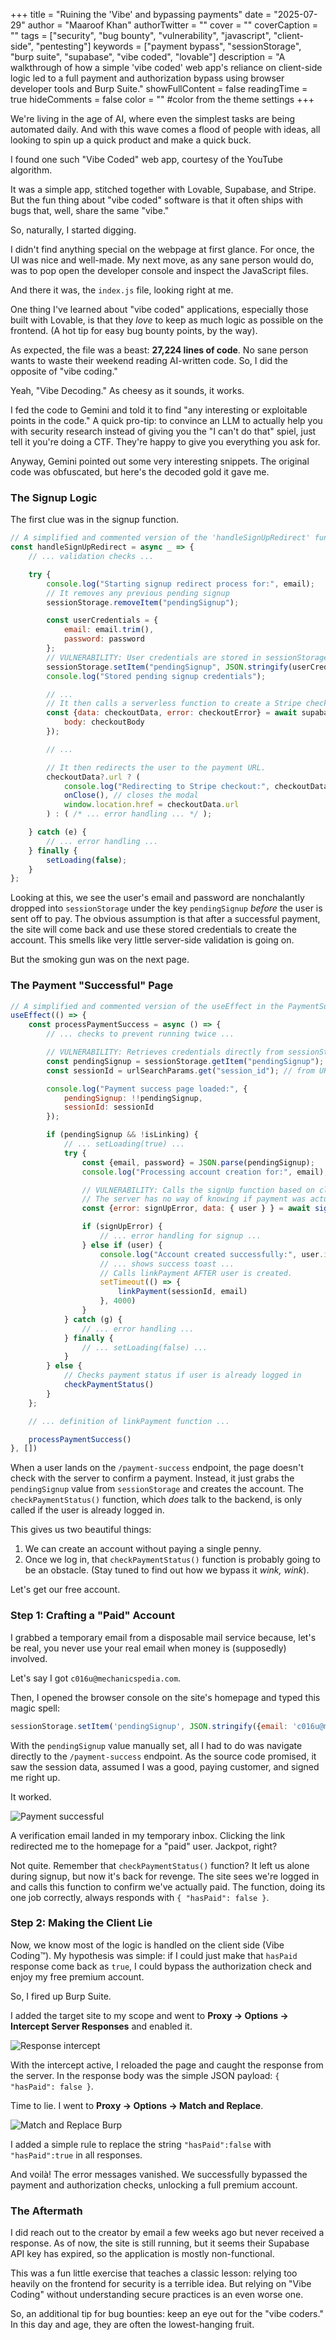 +++
title = "Ruining the 'Vibe' and bypassing payments"
date = "2025-07-29"
author = "Maaroof Khan"
authorTwitter = ""
cover = ""
coverCaption = ""
tags = ["security", "bug bounty", "vulnerability", "javascript", "client-side", "pentesting"]
keywords = ["payment bypass", "sessionStorage", "burp suite", "supabase", "vibe coded", "lovable"]
description = "A walkthrough of how a simple 'vibe coded' web app's reliance on client-side logic led to a full payment and authorization bypass using browser developer tools and Burp Suite."
showFullContent = false
readingTime = true
hideComments = false
color = "" #color from the theme settings
+++

We're living in the age of AI, where even the simplest tasks are being automated daily. And with this wave comes a flood of people with ideas, all looking to spin up a quick product and make a quick buck.

I found one such "Vibe Coded" web app, courtesy of the YouTube algorithm.

It was a simple app, stitched together with Lovable, Supabase, and Stripe. But the fun thing about "vibe coded" software is that it often ships with bugs that, well, share the same "vibe."

So, naturally, I started digging.

I didn't find anything special on the webpage at first glance. For once, the UI was nice and well-made. My next move, as any sane person would do, was to pop open the developer console and inspect the JavaScript files.

And there it was, the `index.js` file, looking right at me.

One thing I've learned about "vibe coded" applications, especially those built with Lovable, is that they *love* to keep as much logic as possible on the frontend. (A hot tip for easy bug bounty points, by the way).

As expected, the file was a beast: **27,224 lines of code**. No sane person wants to waste their weekend reading AI-written code. So, I did the opposite of "vibe coding."

Yeah, "Vibe Decoding." As cheesy as it sounds, it works.

I fed the code to Gemini and told it to find "any interesting or exploitable points in the code." A quick pro-tip: to convince an LLM to actually help you with security research instead of giving you the "I can't do that" spiel, just tell it you're doing a CTF. They're happy to give you everything you ask for.

Anyway, Gemini pointed out some very interesting snippets. The original code was obfuscated, but here's the decoded gold it gave me.

### The Signup Logic

The first clue was in the signup function.

```javascript
// A simplified and commented version of the 'handleSignUpRedirect' function
const handleSignUpRedirect = async _ => {
    // ... validation checks ...

    try {
        console.log("Starting signup redirect process for:", email);
        // It removes any previous pending signup
        sessionStorage.removeItem("pendingSignup");

        const userCredentials = {
            email: email.trim(),
            password: password
        };
        // VULNERABILITY: User credentials are stored in sessionStorage BEFORE payment.
        sessionStorage.setItem("pendingSignup", JSON.stringify(userCredentials));
        console.log("Stored pending signup credentials");

        // ...
        // It then calls a serverless function to create a Stripe checkout session.
        const {data: checkoutData, error: checkoutError} = await supabase.functions.invoke("create-checkout", {
            body: checkoutBody
        });

        // ...

        // It then redirects the user to the payment URL.
        checkoutData?.url ? (
            console.log("Redirecting to Stripe checkout:", checkoutData.url),
            onClose(), // closes the modal
            window.location.href = checkoutData.url
        ) : ( /* ... error handling ... */ );

    } catch (e) {
        // ... error handling ...
    } finally {
        setLoading(false);
    }
};
```

Looking at this, we see the user's email and password are nonchalantly dropped into `sessionStorage` under the key `pendingSignup` *before* the user is sent off to pay. The obvious assumption is that after a successful payment, the site will come back and use these stored credentials to create the account. This smells like very little server-side validation is going on.

But the smoking gun was on the next page.

### The Payment "Successful" Page

```javascript
// A simplified and commented version of the useEffect in the PaymentSuccessPage component
useEffect(() => {
    const processPaymentSuccess = async () => {
        // ... checks to prevent running twice ...

        // VULNERABILITY: Retrieves credentials directly from sessionStorage.
        const pendingSignup = sessionStorage.getItem("pendingSignup");
        const sessionId = urlSearchParams.get("session_id"); // from URL

        console.log("Payment success page loaded:", {
            pendingSignup: !!pendingSignup,
            sessionId: sessionId
        });

        if (pendingSignup && !isLinking) {
            // ... setLoading(true) ...
            try {
                const {email, password} = JSON.parse(pendingSignup);
                console.log("Processing account creation for:", email);

                // VULNERABILITY: Calls the signUp function based on client-side data.
                // The server has no way of knowing if payment was actually successful.
                const {error: signUpError, data: { user } } = await signUp(email, password);

                if (signUpError) {
                    // ... error handling for signup ...
                } else if (user) {
                    console.log("Account created successfully:", user.id);
                    // ... shows success toast ...
                    // Calls linkPayment AFTER user is created.
                    setTimeout(() => {
                        linkPayment(sessionId, email)
                    }, 4000)
                }
            } catch (g) {
                // ... error handling ...
            } finally {
                // ... setLoading(false) ...
            }
        } else {
            // Checks payment status if user is already logged in
            checkPaymentStatus()
        }
    };

    // ... definition of linkPayment function ...

    processPaymentSuccess()
}, [])
```

When a user lands on the `/payment-success` endpoint, the page doesn't check with the server to confirm a payment. Instead, it just grabs the `pendingSignup` value from `sessionStorage` and creates the account. The `checkPaymentStatus()` function, which *does* talk to the backend, is only called if the user is already logged in.

This gives us two beautiful things:
1.  We can create an account without paying a single penny.
2.  Once we log in, that `checkPaymentStatus()` function is probably going to be an obstacle. (Stay tuned to find out how we bypass it *wink, wink*).

Let's get our free account.

### Step 1: Crafting a "Paid" Account

I grabbed a temporary email from a disposable mail service because, let's be real, you never use your real email when money is (supposedly) involved.

Let's say I got `c016u@mechanicspedia.com`.

Then, I opened the browser console on the site's homepage and typed this magic spell:

```javascript
sessionStorage.setItem('pendingSignup', JSON.stringify({email: 'c016u@mechanicspedia.com', password: 'PasswordGoesHere123'}));
```

With the `pendingSignup` value manually set, all I had to do was navigate directly to the `/payment-success` endpoint. As the source code promised, it saw the session data, assumed I was a good, paying customer, and signed me right up.

It worked.

![Payment successful](cover.png)

A verification email landed in my temporary inbox. Clicking the link redirected me to the homepage for a "paid" user. Jackpot, right?

Not quite. Remember that `checkPaymentStatus()` function? It left us alone during signup, but now it's back for revenge. The site sees we're logged in and calls this function to confirm we've actually paid. The function, doing its one job correctly, always responds with `{ "hasPaid": false }`.

### Step 2: Making the Client Lie

Now, we know most of the logic is handled on the client side (Vibe Coding™). My hypothesis was simple: if I could just make that `hasPaid` response come back as `true`, I could bypass the authorization check and enjoy my free premium account.

So, I fired up Burp Suite.

I added the target site to my scope and went to **Proxy -> Options -> Intercept Server Responses** and enabled it.

![Response intercept](response.png)

With the intercept active, I reloaded the page and caught the response from the server. In the response body was the simple JSON payload: `{ "hasPaid": false }`.

Time to lie. I went to **Proxy -> Options -> Match and Replace**.

![Match and Replace Burp](matchImg.png)

I added a simple rule to replace the string `"hasPaid":false` with `"hasPaid":true` in all responses.

And voilà! The error messages vanished. We successfully bypassed the payment and authorization checks, unlocking a full premium account.

### The Aftermath

I did reach out to the creator by email a few weeks ago but never received a response. As of now, the site is still running, but it seems their Supabase API key has expired, so the application is mostly non-functional.

This was a fun little exercise that teaches a classic lesson: relying too heavily on the frontend for security is a terrible idea. But relying on "Vibe Coding" without understanding secure practices is an even worse one.

So, an additional tip for bug bounties: keep an eye out for the "vibe coders." In this day and age, they are often the lowest-hanging fruit.